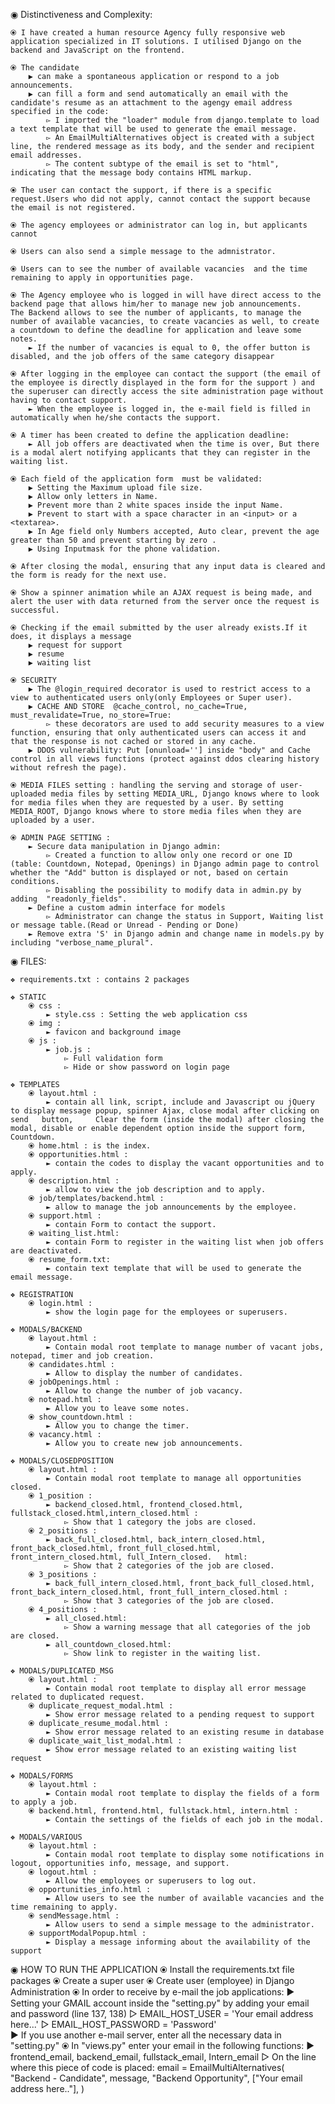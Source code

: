 ◉ Distinctiveness and Complexity:

    ⦿ I have created a human resource Agency fully responsive web application specialized in IT solutions. I utilised Django on the backend and JavaScript on the frontend.

    ⦿ The candidate 
        ▶︎ can make a spontaneous application or respond to a job announcements.
        ▶︎ can fill a form and send automatically an email with the candidate's resume as an attachment to the agengy email address specified in the code:
            ▻ I imported the "loader" module from django.template to load a text template that will be used to generate the email message.
            ▻ An EmailMultiAlternatives object is created with a subject line, the rendered message as its body, and the sender and recipient email addresses.
            ▻ The content subtype of the email is set to "html", indicating that the message body contains HTML markup.

    ⦿ The user can contact the support, if there is a specific request.Users who did not apply, cannot contact the support because the email is not registered. 
    
    ⦿ The agency employees or administrator can log in, but applicants cannot 

    ⦿ Users can also send a simple message to the admnistrator.
    
    ⦿ Users can to see the number of available vacancies  and the time remaining to apply in opportunities page.

    ⦿ The Agency employee who is logged in will have direct access to the backend page that allows him/her to manage new job announcements.
    The Backend allows to see the number of applicants, to manage the number of available vacancies, to create vacancies as well, to create a countdown to define the deadline for application and leave some notes.
        ► If the number of vacancies is equal to 0, the offer button is disabled, and the job offers of the same category disappear 

    ⦿ After logging in the employee can contact the support (the email of the employee is directly displayed in the form for the support ) and the superuser can directly access the site administration page without having to contact support.
        ► When the employee is logged in, the e-mail field is filled in automatically when he/she contacts the support.

    ⦿ A timer has been created to define the application deadline:
        ► All job offers are deactivated when the time is over, But there is a modal alert notifying applicants that they can register in the waiting list.
    
    ⦿ Each field of the application form  must be validated:
        ▶︎ Setting the Maximum upload file size.
        ▶︎ Allow only letters in Name.
        ▶︎ Prevent more than 2 white spaces inside the input Name.
        ▶︎ Prevent to start with a space character in an <input> or a <textarea>.
        ▶︎ In Age field only Numbers accepted, Auto clear, prevent the age greater than 50 and prevent starting by zero .
        ▶︎ Using Inputmask for the phone validation.

    ⦿ After closing the modal, ensuring that any input data is cleared and the form is ready for the next use.

    ⦿ Show a spinner animation while an AJAX request is being made, and alert the user with data returned from the server once the request is successful.

    ⦿ Checking if the email submitted by the user already exists.If it does, it displays a message 
        ▶︎ request for support
        ▶︎ resume 
        ▶︎ waiting list 

    ⦿ SECURITY
        ▶︎ The @login_required decorator is used to restrict access to a view to authenticated users only(only Employees or Super user).
        ▶︎ CACHE AND STORE  @cache_control, no_cache=True, must_revalidate=True, no_store=True:
            ▻ these decorators are used to add security measures to a view function, ensuring that only authenticated users can access it and that the response is not cached or stored in any cache.
        ▶︎ DDOS vulnerability: Put [onunload=''] inside "body" and Cache control in all views functions (protect against ddos clearing history without refresh the page).

    ⦿ MEDIA FILES setting : handling the serving and storage of user-uploaded media files by setting MEDIA_URL, Django knows where to look for media files when they are requested by a user. By setting MEDIA_ROOT, Django knows where to store media files when they are uploaded by a user.

    ⦿ ADMIN PAGE SETTING :
        ► Secure data manipulation in Django admin:
            ▻ Created a function to allow only one record or one ID (table: Countdown, Notepad, Openings) in Django admin page to control whether the "Add" button is displayed or not, based on certain conditions.
            ▻ Disabling the possibility to modify data in admin.py by adding  "readonly_fields".
        ► Define a custom admin interface for models
            ▻ Administrator can change the status in Support, Waiting list or message table.(Read or Unread - Pending or Done)
        ► Remove extra 'S' in Django admin and change name in models.py by including "verbose_name_plural".

◉ FILES:

    ❖ requirements.txt : contains 2 packages
    
    ❖ STATIC
        ⦿ css :
            ► style.css : Setting the web application css
        ⦿ img :
            ► favicon and background image
        ⦿ js :
            ► job.js :
                ▻ Full validation form
                ▻ Hide or show password on login page

    ❖ TEMPLATES
        ⦿ layout.html :
            ► contain all link, script, include and Javascript ou jQuery to display message popup, spinner Ajax, close modal after clicking on send   button,     Clear the form (inside the modal) after closing the modal, disable or enable dependent option inside the support form, Countdown.
        ⦿ home.html : is the index. 
        ⦿ opportunities.html :
            ► contain the codes to display the vacant opportunities and to apply.
        ⦿ description.html :
            ► allow to view the job description and to apply.
        ⦿ job/templates/backend.html :
            ► allow to manage the job announcements by the employee.
        ⦿ support.html :
            ► contain Form to contact the support.
        ⦿ waiting_list.html:
            ► contain Form to register in the waiting list when job offers are deactivated.
        ⦿ resume_form.txt:
            ► contain text template that will be used to generate the email message.

    ❖ REGISTRATION
        ⦿ login.html :
            ► show the login page for the employees or superusers.

    ❖ MODALS/BACKEND
        ⦿ layout.html :
            ► Contain modal root template to manage number of vacant jobs, notepad, timer and job creation.
        ⦿ candidates.html :
            ► Allow to display the number of candidates.
        ⦿ jobOpenings.html :
            ► Allow to change the number of job vacancy.
        ⦿ notepad.html :
            ► Allow you to leave some notes.
        ⦿ show_countdown.html :
            ► Allow you to change the timer.
        ⦿ vacancy.html :
            ► Allow you to create new job announcements.

    ❖ MODALS/CLOSEDPOSITION
        ⦿ layout.html :
            ► Contain modal root template to manage all opportunities closed.
        ⦿ 1_position :
            ► backend_closed.html, frontend_closed.html, fullstack_closed.html,intern_closed.html :
                ▻ Show that 1 category the jobs are closed.
        ⦿ 2_positions :
            ► back_full_closed.html, back_intern_closed.html, front_back_closed.html, front_full_closed.html, front_intern_closed.html, full_Intern_closed.   html:
                ▻ Show that 2 categories of the job are closed.
        ⦿ 3_positions :
            ► back_full_intern_closed.html, front_back_full_closed.html, front_back_intern_closed.html, front_full_intern_closed.html :
                ▻ Show that 3 categories of the job are closed.
        ⦿ 4_positions :
            ► all_closed.html:
                ▻ Show a warning message that all categories of the job are closed.
            ► all_countdown_closed.html:
                ▻ Show link to register in the waiting list.

    ❖ MODALS/DUPLICATED_MSG
        ⦿ layout.html :
            ► Contain modal root template to display all error message related to duplicated request.
        ⦿ duplicate_request_modal.html :
            ► Show error message related to a pending request to support 
        ⦿ duplicate_resume_modal.html :
            ► Show error message related to an existing resume in database
        ⦿ duplicate_wait_list_modal.html :
            ► Show error message related to an existing waiting list request

    ❖ MODALS/FORMS
        ⦿ layout.html :
            ► Contain modal root template to display the fields of a form to apply a job.
        ⦿ backend.html, frontend.html, fullstack.html, intern.html :
            ► Contain the settings of the fields of each job in the modal.

    ❖ MODALS/VARIOUS
        ⦿ layout.html :
            ► Contain modal root template to display some notifications in logout, opportunities info, message, and support.
        ⦿ logout.html :
            ► Allow the employees or superusers to log out.
        ⦿ opportunities_info.html :
            ► Allow users to see the number of available vacancies and the time remaining to apply.
        ⦿ sendMessage.html :
            ► Allow users to send a simple message to the administrator.
        ⦿ supportModalPopup.html :
            ► Display a message informing about the availability of the support


◉ HOW TO RUN THE APPLICATION
    ⦿ Install the requirements.txt file packages 
    ⦿ Create a super user
    ⦿ Create user (employee) in Django Administration
    ⦿ In order to receive by e-mail the job applications:
        ► Setting your GMAIL account inside the "setting.py" by adding your email and password (line 137, 138)
            ▻ EMAIL_HOST_USER = 'Your email address here...'
            ▻ EMAIL_HOST_PASSWORD = 'Password'    
        ► If you use another e-mail server, enter all the necessary data in "setting.py"
    ⦿ In "views.py" enter your email in the following functions:
        ► frontend_email, backend_email, fullstack_email, Intern_email 
            ▻ On the line where this piece of code is placed:
                email = EmailMultiAlternatives(
                "Backend - Candidate",
                message,
                "Backend Opportunity",
                ["Your email address here.."],
            )
